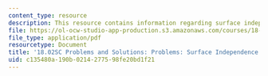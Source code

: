 ```yaml
---
content_type: resource
description: This resource contains information regarding surface independence.
file: https://ol-ocw-studio-app-production.s3.amazonaws.com/courses/18-02sc-multivariable-calculus-fall-2010/c135480a190b0214277598fe20bd1f21_MIT18_02SC_pb_95_comb.pdf
file_type: application/pdf
resourcetype: Document
title: '18.02SC Problems and Solutions: Problems: Surface Independence'
uid: c135480a-190b-0214-2775-98fe20bd1f21
---
```

